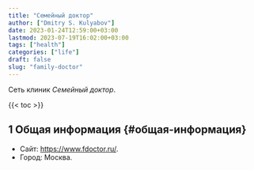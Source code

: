 ```yaml
---
title: "Семейный доктор"
author: ["Dmitry S. Kulyabov"]
date: 2023-01-24T12:59:00+03:00
lastmod: 2023-07-19T16:02:00+03:00
tags: ["health"]
categories: ["life"]
draft: false
slug: "family-doctor"
---
```


Сеть клиник _Семейный доктор_.

<!--more-->

{{< toc >}}


## <span class="section-num">1</span> Общая информация {#общая-информация}

-   Сайт: <https://www.fdoctor.ru/>.
-   Город: Москва.
